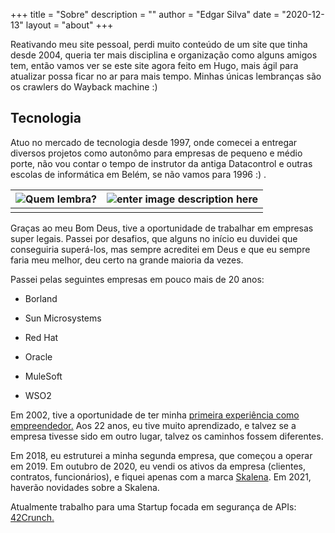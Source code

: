 +++
title = "Sobre"
description = ""
author = "Edgar Silva"
date = "2020-12-13"
layout = "about"
+++

Reativando meu site pessoal, perdi muito conteúdo de um site que tinha desde 2004, queria ter mais disciplina e organização como alguns amigos tem, então vamos ver se este site agora feito em Hugo, mais ágil para atualizar possa ficar no ar para mais tempo. Minhas 
únicas lembranças são os crawlers do Wayback machine :) 


## Tecnologia
   

Atuo no mercado de tecnologia desde 1997, onde comecei a entregar diversos projetos como autonômo para empresas de pequeno e médio porte, não vou contar o tempo de instrutor da antiga Datacontrol e outras escolas de informática em Belém, se não vamos para 1996 :) . 



| ![Quem lembra? ](https://memoriasdoesporteoficial.com.br/wp-content/uploads/2019/11/f-5-500x500.jpg) |  ![enter image description here](https://d1o6h00a1h5k7q.cloudfront.net/imagens/img_m/8602/3718468_1.jpg)|
|--|--|
|  |  |
    


Graças ao meu Bom Deus, tive a oportunidade de trabalhar em empresas super legais. Passei por desafios, que alguns no início eu duvidei que conseguiria superá-los, mas sempre acreditei em Deus e que eu sempre faria meu melhor, deu certo na grande maioria da vezes.

  

Passei pelas seguintes empresas em pouco mais de 20 anos:

 
* Borland

* Sun Microsystems

* Red Hat

* Oracle

* MuleSoft

* WSO2

  

Em 2002, tive a oportunidade de ter minha [primeira experiência como empreendedor.](https://web.archive.org/web/20021129135842/http://www.argostecnologia.com/) Aos 22 anos, eu tive muito aprendizado, e talvez se a empresa tivesse sido em outro lugar, talvez os caminhos fossem diferentes.

  

Em 2018, eu estruturei a minha segunda empresa, que começou a operar em 2019. Em outubro de 2020, eu vendi os ativos da empresa (clientes, contratos, funcionários), e fiquei apenas com a marca [Skalena](https://www.skalena.com). Em 2021, haverão novidades sobre a Skalena.

  

Atualmente trabalho para uma Startup focada em segurança de APIs: [42Crunch.](https://www.42crunch.com)

